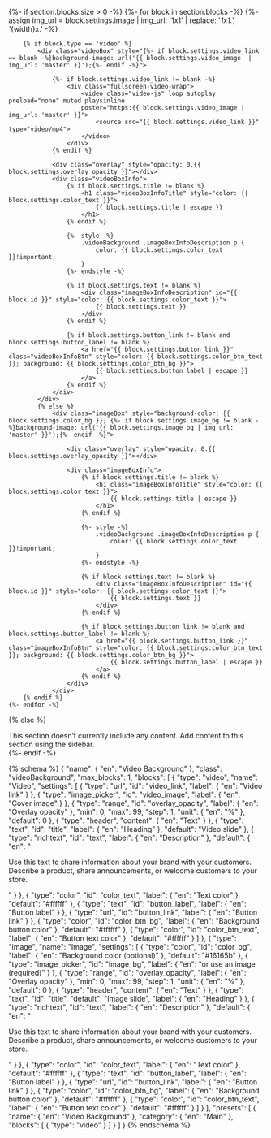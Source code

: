 {%- if section.blocks.size > 0 -%}
	{%- for block in section.blocks -%}
		{%- assign img_url = block.settings.image | img_url: '1x1' | replace: '_1x1.', '_{width}x.' -%}

		{% if block.type == 'video' %}
			<div class="videoBox" style="{%- if block.settings.video_link == blank -%}background-image: url('{{ block.settings.video_image  | img_url: 'master' }}');{%- endif -%}">

				{%- if block.settings.video_link != blank -%}
					<div class="fullscreen-video-wrap">
						<video class="video-js" loop autoplay preload="none" muted playsinline
						poster="https:{{ block.settings.video_image | img_url: 'master' }}">
							<source src="{{ block.settings.video_link }}" type="video/mp4">
						</video>
					</div>
				{% endif %}

				<div class="overlay" style="opacity: 0.{{ block.settings.overlay_opacity }}"></div>
				<div class="videoBoxInfo">
					{% if block.settings.title != blank %}
						<h1 class="videoBoxInfoTitle" style="color: {{ block.settings.color_text }}">
							{{ block.settings.title | escape }}
						</h1>
					{% endif %}

					{%- style -%}
						.videoBackground .imageBoxInfoDescription p {
							color: {{ block.settings.color_text }}!important;
						}
					{%- endstyle -%}

					{% if block.settings.text != blank %}
						<div class="imageBoxInfoDescription" id="{{ block.id }}" style="color: {{ block.settings.color_text }}">
							{{ block.settings.text }}
						</div>
					{% endif %}

					{% if block.settings.button_link != blank and block.settings.button_label != blank %}
						<a href="{{ block.settings.button_link }}" class="videoBoxInfoBtn" style="color: {{ block.settings.color_btn_text }}; background: {{ block.settings.color_btn_bg }}">
							{{ block.settings.button_label | escape }}
						</a>
					{% endif %}
				</div>
			</div>
			{% else %}
				<div class="imageBox" style="background-color: {{ block.settings.color_bg }}; {%- if block.settings.image_bg != blank -%}background-image: url('{{ block.settings.image_bg | img_url: 'master' }}');{%- endif -%}">

					<div class="overlay" style="opacity: 0.{{ block.settings.overlay_opacity }}"></div>

					<div class="imageBoxInfo">
						{% if block.settings.title != blank %}
							<h1 class="imageBoxInfoTitle" style="color: {{ block.settings.color_text }}">
								{{ block.settings.title | escape }}
							</h1>
						{% endif %}

						{%- style -%}
							.videoBackground .imageBoxInfoDescription p {
								color: {{ block.settings.color_text }}!important;
							}
						{%- endstyle -%}

						{% if block.settings.text != blank %}
							<div class="imageBoxInfoDescription" id="{{ block.id }}" style="color: {{ block.settings.color_text }}">
								{{ block.settings.text }}
							</div>
						{% endif %}

						{% if block.settings.button_link != blank and block.settings.button_label != blank %}
							<a href="{{ block.settings.button_link }}" class="imageBoxInfoBtn" style="color: {{ block.settings.color_btn_text }}; background: {{ block.settings.color_btn_bg }}">
								{{ block.settings.button_label | escape }}
							</a>
						{% endif %}
					</div>
				</div>
		{% endif %}
	{%- endfor -%}

{% else %}
	 <div class="placeholderNoblocks">
      	This section doesn’t currently include any content. Add content to this section using the sidebar.
    </div>
{%- endif -%}

<style>
	.main-content .videoBackground {
		margin-top: -55px;
	}
	.videoBackground {
		height: 100%;
		position: relative;
	}
	.videoBackground .fullscreen-video-wrap {
		position: absolute;
		top: 0;
		left: 0;
		min-width: 100%;
		width: 100%;
		height: 100%;
		overflow: hidden;
	}
	.videoBackground .fullscreen-video-wrap .video-js {
		position: absolute;
		top: 0;
		left: 0;
		min-height: 100%;
		min-width: 100%;
		width: 100%;
		height: 100%;
		object-fit: cover;
	}
	.videoBackground .fullscreen-video-wrap video {
		min-height: 100%;
		min-width: 100%;
		object-fit: cover;
	}
	.videoBackground .videoBox {
		display: flex;
		align-items: center;
		justify-content: flex-end;
		flex-direction: column;
		padding: 100px 20px 80px;
		background-size: cover;
		background-position: center;
		background-repeat: no-repeat;
		min-height: 500px;
      	max-height: 800px;
        height: calc(100vh - 165px);
		position: relative;
	}
	.videoBackground .imageBox {
		display: flex;
		align-items: center;
		justify-content: flex-end;
		flex-direction: column;
		padding: 100px 20px 80px;
		background-size: cover;
		background-position: center;
		background-repeat: no-repeat;
		position: relative;
		min-height: calc(100vh - 165px);
		height: auto;
	}
	.videoBackground .videoBoxInfo, .videoBackground .imageBoxInfo {
		z-index: 2;
		text-align: center;
	}
	.videoBackground .overlay {
		content: "";
		position: absolute;
		top: 0;
		right: 0;
		bottom: 0;
		left: 0;
		background: #000;
		z-index: 1;
	}
	.videoBackground .videoBoxInfoBtn, .videoBackground .imageBoxInfoBtn {
		-moz-user-select: none;
		-ms-user-select: none;
		-webkit-user-select: none;
		user-select: none;
		-webkit-appearance: none;
		-moz-appearance: none;
		appearance: none;
		display: inline-block;
		width: auto;
		text-decoration: none;
		text-align: center;
		vertical-align: middle;
		cursor: pointer;
		border: 1px solid transparent;
		border-radius: 2px;
		padding: 8px 15px;
		font-style: normal;
		font-weight: 800;
		text-transform: uppercase;
		letter-spacing: 0.06em;
		white-space: normal;
		font-size: 14px;
		margin-top: 20px;
	}
	.videoBackground .videoBoxInfoTitle, .videoBackground .imageBoxInfoTitle {
		color: #FFF;
		font-size: 30px;
		line-height: 40px;
	}
	.videoBackground .videoBoxInfoDescription, .videoBackground .imageBoxInfoDescription {
		max-width: 500px;
		margin: 0 auto;
	}
	.videoBackground .videoBoxInfoDescription p, .videoBackground .imageBoxInfoDescription p {
		font-size: 18px;
		line-height: 28px;
	}
	.videoBackground .placeholderNoblocks {
		text-align: center;
		max-width: 500px;
		margin: 0 auto;
	}
    @media screen and (max-width: 767px) {
		.main-content .videoBackground {
			margin-top: -35px;
		}
		.videoBackground .fullscreen-video-wrap {
			z-index: 3;
		}
		.videoBackground .videoBox {
          	min-height: 500px;
          	height: 100%;
          	position: relative;
			padding: 0;
      	}
		.videoBackground .fullscreen-video-wrap {
			position: relative;
			min-height: 300px;
		}
		.videoBackground .videoBoxInfo {
			padding: 40px 20px;
    		background: #000;
			width: 100%;
		}
    }
</style>

{% schema %}
{
"name": {
		"en": "Video Background"
	},
	"class": "videoBackground",
	"max_blocks": 1,
	"blocks": [
		{
		"type": "video",
		"name": "Video",
		"settings": [
			{
				"type": "url",
				"id": "video_link",
				"label": {
				"en": "Video link"
				}
			},
			{
				"type": "image_picker",
				"id": "video_image",
				"label": {
				"en": "Cover image"
				}
			},
			{
				"type": "range",
				"id": "overlay_opacity",
				"label": {
					"en": "Overlay opacity"
				},
				"min": 0,
				"max": 99,
				"step": 1,
				"unit": {
					"en": "%"
				},
				"default": 0
			},
			{
				"type": "header",
				"content": {
					"en": "Text"
				}
			},
			{
				"type": "text",
				"id": "title",
				"label": {
					"en": "Heading"
				},
				"default": "Video slide"
			},
			{
				"type": "richtext",
				"id": "text",
				"label": {
					"en": "Description"
				},
				"default": {
					"en": "<p>Use this text to share information about your brand with your customers. Describe a product, share announcements, or welcome customers to your store.</p>"
				}
			},
			{
				"type": "color",
				"id": "color_text",
				"label": {
					"en": "Text color"
				},
				"default": "#ffffff"
			},
			{
				"type": "text",
				"id": "button_label",
				"label": {
					"en": "Button label"
				}
			},
			{
				"type": "url",
				"id": "button_link",
				"label": {
					"en": "Button link"
				}
			},
			{
				"type": "color",
				"id": "color_btn_bg",
				"label": {
					"en": "Background button color"
				},
				"default": "#ffffff"
			},
			{
				"type": "color",
				"id": "color_btn_text",
				"label": {
					"en": "Button text color"
				},
				"default": "#ffffff"
			}
		]
		},
		{
		"type": "image",
		"name": "Image",
		"settings": [
			{
				"type": "color",
				"id": "color_bg",
				"label": {
					"en": "Background color (optional)"
				},
				"default": "#16165b"
			},
			{
				"type": "image_picker",
				"id": "image_bg",
				"label": {
					"en": "or use an image (required)"
				}
			},
			{
				"type": "range",
				"id": "overlay_opacity",
				"label": {
					"en": "Overlay opacity"
				},
				"min": 0,
				"max": 99,
				"step": 1,
				"unit": {
					"en": "%"
				},
				"default": 0
			},
			{
				"type": "header",
				"content": {
					"en": "Text"
				}
			},
			{
				"type": "text",
				"id": "title",
				"default": "Image slide",
				"label": {
					"en": "Heading"
				}
			},
			{
				"type": "richtext",
				"id": "text",
				"label": {
					"en": "Description"
				},
				"default": {
					"en": "<p>Use this text to share information about your brand with your customers. Describe a product, share announcements, or welcome customers to your store.</p>"
				}
			},
			{
				"type": "color",
				"id": "color_text",
				"label": {
					"en": "Text color"
				},
				"default": "#ffffff"
			},
			{
				"type": "text",
				"id": "button_label",
				"label": {
					"en": "Button label"
				}
			},
			{
				"type": "url",
				"id": "button_link",
				"label": {
					"en": "Button link"
				}
			},
			{
				"type": "color",
				"id": "color_btn_bg",
				"label": {
					"en": "Background button color"
				},
				"default": "#ffffff"
			},
			{
				"type": "color",
				"id": "color_btn_text",
				"label": {
					"en": "Button text color"
				},
				"default": "#ffffff"
			}
		]
		}
	],
	"presets": [
		{
			"name": {
				"en": "Video Background"
			},
			"category": {
				"en": "Main"
			},
			"blocks": [
				{
					"type": "video"
				}
			]
		}
	]
}
{% endschema %}
